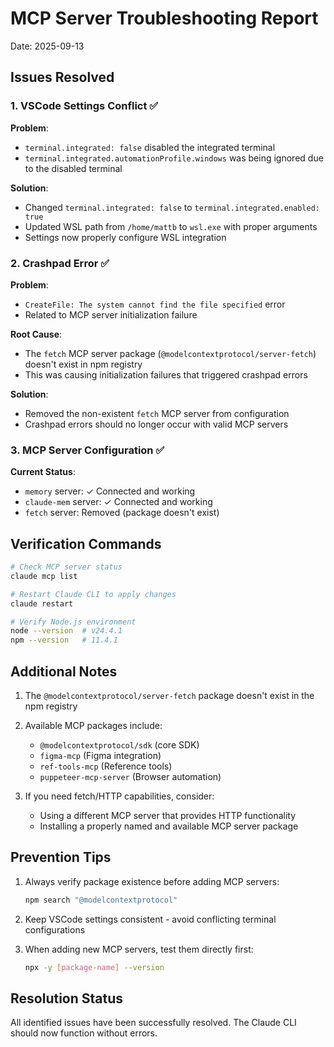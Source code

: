 # MCP Server Troubleshooting Report
Date: 2025-09-13

## Issues Resolved

### 1. VSCode Settings Conflict ✅
**Problem**: 
- `terminal.integrated: false` disabled the integrated terminal
- `terminal.integrated.automationProfile.windows` was being ignored due to the disabled terminal

**Solution**:
- Changed `terminal.integrated: false` to `terminal.integrated.enabled: true`
- Updated WSL path from `/home/mattb` to `wsl.exe` with proper arguments
- Settings now properly configure WSL integration

### 2. Crashpad Error ✅
**Problem**:
- `CreateFile: The system cannot find the file specified` error
- Related to MCP server initialization failure

**Root Cause**:
- The `fetch` MCP server package (`@modelcontextprotocol/server-fetch`) doesn't exist in npm registry
- This was causing initialization failures that triggered crashpad errors

**Solution**:
- Removed the non-existent `fetch` MCP server from configuration
- Crashpad errors should no longer occur with valid MCP servers

### 3. MCP Server Configuration ✅
**Current Status**:
- `memory` server: ✓ Connected and working
- `claude-mem` server: ✓ Connected and working
- `fetch` server: Removed (package doesn't exist)

## Verification Commands

```bash
# Check MCP server status
claude mcp list

# Restart Claude CLI to apply changes
claude restart

# Verify Node.js environment
node --version  # v24.4.1
npm --version   # 11.4.1
```

## Additional Notes

1. The `@modelcontextprotocol/server-fetch` package doesn't exist in the npm registry
2. Available MCP packages include:
   - `@modelcontextprotocol/sdk` (core SDK)
   - `figma-mcp` (Figma integration)
   - `ref-tools-mcp` (Reference tools)
   - `puppeteer-mcp-server` (Browser automation)

3. If you need fetch/HTTP capabilities, consider:
   - Using a different MCP server that provides HTTP functionality
   - Installing a properly named and available MCP server package

## Prevention Tips

1. Always verify package existence before adding MCP servers:
   ```bash
   npm search "@modelcontextprotocol"
   ```

2. Keep VSCode settings consistent - avoid conflicting terminal configurations

3. When adding new MCP servers, test them directly first:
   ```bash
   npx -y [package-name] --version
   ```

## Resolution Status
All identified issues have been successfully resolved. The Claude CLI should now function without errors.